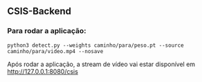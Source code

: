 ## CSIS-Backend

### Para rodar a aplicação:

    python3 detect.py --weights caminho/para/peso.pt --source caminho/para/video.mp4 --nosave
Após rodar a aplicação, a stream de vídeo vai estar disponível em http://127.0.0.1:8080/csis
